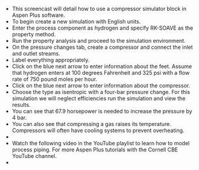 - This screencast will detail how to use a compressor simulator block in Aspen Plus software.
- To begin create a new simulation with English units. 
- Enter the process component as hydrogen and specify RK-SOAVE as the property method. 
- Run the property analysis and proceed to the simulation environment. 
- On the pressure changes tab, create a compressor and connect the inlet and outlet streams. 
- Label everything appropriately. 
- Click on the blue next arrow to enter information about the feet. Assume that hydrogen enters at 100 degrees Fahrenheit and 325 psi with a flow rate of 750 pound moles per hour. 
- Click on the blue next arrow to enter information about the compressor. 
- Choose the type as isentropic with a four-bar pressure change. For this simulation we will neglect efficiencies run the simulation and view the results. 
- You can see that 67.9 horsepower is needed to increase the pressure by 4 bar. 
- You can also see that compressing a gas raises its temperature. Compressors will often have cooling systems to prevent overheating.
- 
- Watch the following video in the YouTube playlist to learn how to model process piping. For more Aspen Plus tutorials with the Cornell CBE YouTube channel.
- 